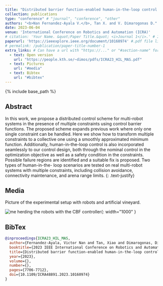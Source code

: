 ```yaml
---
title: "Distributed barrier function-enabled human-in-the-loop control for multi-robot systems"
collection: publications
type: "conference" # "journal", "conference", "other"
authors: "<b>Nan Fernandez-Ayala V.</b>, Tan X. and V. Dimarogonas D."
date: 2023-06-04
venue: 'International Conference on Robotics and Automation (ICRA)'
# citation: 'Your Name. &quot;Paper Title.&quot; <i>Journal 1</i>.' # If not defined, the recommended citation is automatically generated
paperurl: 'https://ieeexplore.ieee.org/document/10160974' #.pdf file link, can be "http://..." or a file name inside files/
# permalink: /publication/paper-title-number-1
extra_links: # Can have a url with "https://..." or "#section-name" for a reference to a section in this .md page, e.g #media
  - text: Open version
    url: "https://people.kth.se/~dimos/pdfs/ICRA23_HIL_MAS.pdf"
  - text: Pictures
    url: "#media"
  - text: Bibtex
    url: "#bibtex"
---
```

{% include base_path %}
## Abstract

In this work, we propose a distributed control
scheme for multi-robot systems in the presence of multiple
constraints using control barrier functions. The proposed
scheme expands previous work where only one single constraint
can be handled. Here we show how to transform multiple
constraints to a collective one using a smoothly approximated
minimum function. Additionally, human-in-the-loop control is
also incorporated seamlessly to our control design, both through
the nominal control in the optimization objective as well as a
safety condition in the constraints. Possible failure regions are
identified and a suitable fix is proposed. Two types of human-in-the-
loop scenarios are tested on real multi-robot systems with
multiple constraints, including collision avoidance, connectivity
maintenance, and arena range limits.
{: .text-justify}

## Media
Picture of the experimental setup with robots and artificial vineyard.

![me herding the robots with the CBF controller]({{base_path}}/images/icra23/robots.jpg){: width="1000" }

## BibTex

```bibtex
@inproceedings{ICRA23_HIL_MAS,
  author={Fernandez-Ayala, Victor Nan and Tan, Xiao and Dimarogonas, Dimos V.},
  booktitle={2023 IEEE International Conference on Robotics and Automation (ICRA)}, 
  title={Distributed barrier function-enabled human-in-the-loop control for multi-robot systems}, 
  year={2023},
  volume={},
  number={},
  pages={7706-7712},
  doi={10.1109/ICRA48891.2023.10160974}
}
```